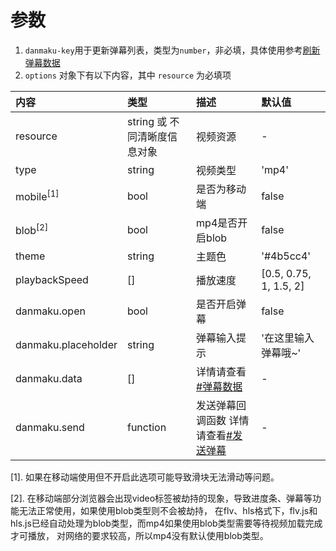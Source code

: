 # 参数
1. `danmaku-key`用于更新弹幕列表，类型为`number`，非必填，具体使用参考[刷新弹幕数据](danmaku#刷新弹幕数据)
2. `options` 对象下有以下内容，其中 `resource` 为必填项

|内容|类型|描述|默认值|
|:-----|:-----|:-----|:-----|
|resource|string 或 不同清晰度信息对象|视频资源|-|
|type|string|视频类型|'mp4'|
|mobile<sup>[1]</sup>|bool|是否为移动端|false|
|blob<sup>[2]</sup>|bool|mp4是否开启blob|false|
|theme|string|主题色|'#4b5cc4'|
|playbackSpeed|[]| 播放速度|[0.5, 0.75, 1, 1.5, 2]|
|danmaku.open|bool|是否开启弹幕|false|
|danmaku.placeholder|string|弹幕输入提示|'在这里输入弹幕哦~'|
|danmaku.data|[]| 详情请查看[#弹幕数据](danmaku#弹幕数据)|-|
|danmaku.send|function|发送弹幕回调函数 详情请查看[#发送弹幕](danmaku#发送弹幕) |-|

[1]. 如果在移动端使用但不开启此选项可能导致滑块无法滑动等问题。

[2]. 在移动端部分浏览器会出现video标签被劫持的现象，导致进度条、弹幕等功能无法正常使用，如果使用blob类型则不会被劫持，
在flv、hls格式下，flv.js和hls.js已经自动处理为blob类型，而mp4如果使用blob类型需要等待视频加载完成才可播放，
对网络的要求较高，所以mp4没有默认使用blob类型。
